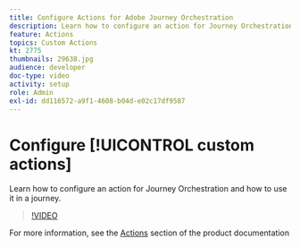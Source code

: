 ```yaml
---
title: Configure Actions for Adobe Journey Orchestration
description: Learn how to configure an action for Journey Orchestration and how to use it in a journey.
feature: Actions
topics: Custom Actions
kt: 2775
thumbnails: 29638.jpg
audience: developer
doc-type: video
activity: setup
role: Admin
exl-id: dd116572-a9f1-4608-b04d-e02c17df9587
---
```

# Configure [!UICONTROL custom actions]

Learn how to configure an action for Journey Orchestration and how to use it in a journey.

>[!VIDEO](https://video.tv.adobe.com/v/29638?quality=12)

For more information, see the [Actions](https://experienceleague.adobe.com/docs/journeys/using/action-journeys/action.html?lang=en) section of the product documentation

